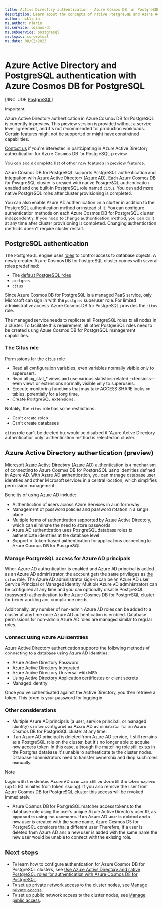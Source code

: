 ```yaml
---
title: Active Directory authentication - Azure Cosmos DB for PostgreSQL
description: Learn about the concepts of native PostgreSQL and Azure Active Directory authentication with Azure Cosmos DB for PostgreSQL
author: niklarin
ms.author: nlarin
ms.service: cosmos-db
ms.subservice: postgresql
ms.topic: conceptual
ms.date: 08/02/2023
---
```


# Azure Active Directory and PostgreSQL authentication with Azure Cosmos DB for PostgreSQL

[!INCLUDE [PostgreSQL](../includes/appliesto-postgresql.md)]

> [!IMPORTANT]
> Azure Active Directory authentication in Azure Cosmos DB for PostgreSQL is currently in preview.
> This preview version is provided without a service level agreement, and it's not recommended
> for production workloads. Certain features might not be supported or might have constrained 
> capabilities.
>
> [Contact us](mailto:askcosmosdb4postgres@microsoft.com) if you're interested in participating in Azure Active Directory authentication 
> for Azure Cosmos DB for PostgreSQL preview.
>
> You can see a complete list of other new features in [preview features](product-updates.md).

Azure Cosmos DB for PostgreSQL supports PostgreSQL authentication and integration with Azure Active Directory (Azure AD). Each Azure Cosmos DB for PostgreSQL cluster is created with native PostgreSQL authentication enabled and one built-in PostgreSQL role named `citus`. You can add more native PostgreSQL roles after cluster provisioning is completed.

You can also enable Azure AD authentication on a cluster in addition to the PostgreSQL authentication method or instead of it. You can configure authentication methods on each Azure Cosmos DB for PostgreSQL cluster independently. If you need to change authentication method, you can do it at any time after cluster provisioning is completed. Changing authentication methods doesn't require cluster restart.

## PostgreSQL authentication

The PostgreSQL engine uses
[roles](https://www.postgresql.org/docs/current/sql-createrole.html) to control
access to database objects. A newly created Azure Cosmos DB for PostgreSQL cluster
comes with several roles predefined:

* The [default PostgreSQL roles](https://www.postgresql.org/docs/current/default-roles.html)
* `postgres`
* `citus`

Since Azure Cosmos DB for PostgreSQL is a managed PaaS service, only Microsoft can sign in with the
`postgres` superuser role. For limited administrative access, Azure Cosmos DB for PostgreSQL
provides the `citus` role. 

The managed service needs to replicate all PostgreSQL roles to all nodes in a cluster. To facilitate this requirement, all other PostgreSQL roles need to be created using Azure Cosmos DB for PostgreSQL management capabilities.

### The Citus role

Permissions for the `citus` role:

* Read all configuration variables, even variables normally visible only to
  superusers.
* Read all pg\_stat\_\* views and use various statistics-related
  extensions--even views or extensions normally visible only to superusers.
* Execute monitoring functions that may take ACCESS SHARE locks on tables,
  potentially for a long time.
* [Create PostgreSQL extensions](reference-extensions.md).

Notably, the `citus` role has some restrictions:

* Can't create roles
* Can't create databases

`citus` role can't be deleted but would be disabled if 'Azure Active Directory authentication only' authentication method is selected on cluster.

## Azure Active Directory authentication (preview)

[Microsoft Azure Active Directory (Azure AD)](./../../active-directory/fundamentals/active-directory-whatis.md) authentication is a mechanism of connecting to Azure Cosmos DB  for PostgreSQL using identities defined in Azure AD. With Azure AD authentication, you can manage database user identities and other Microsoft services in a central location, which simplifies permission management.

Benefits of using Azure AD include:

- Authentication of users across Azure Services in a uniform way
- Management of password policies and password rotation in a single place
- Multiple forms of authentication supported by Azure Active Directory, which can eliminate the need to store passwords
- Azure AD authentication uses PostgreSQL database roles to authenticate identities at the database level
- Support of token-based authentication for applications connecting to Azure Cosmos DB for PostgreSQL

### Manage PostgreSQL access for Azure AD principals

When Azure AD authentication is enabled and Azure AD principal is added as an Azure AD administrator, the account gets the same privileges as [the `citus` role](#the-citus-role). The Azure AD administrator sign-in can be an Azure AD user, Service Principal or Managed Identity. Multiple Azure AD administrators can be configured at any time and you can optionally disable PostgreSQL (password) authentication to the Azure Cosmos DB for PostgreSQL cluster for better auditing and compliance needs.

Additionally, any number of non-admin Azure AD roles can be added to a cluster at any time once Azure AD authentication is enabled. Database permissions for non-admin Azure AD roles are managed similar to regular roles.

### Connect using Azure AD identities

Azure Active Directory authentication supports the following methods of connecting to a database using Azure AD identities:

- Azure Active Directory Password
- Azure Active Directory Integrated
- Azure Active Directory Universal with MFA
- Using Active Directory Application certificates or client secrets
- Managed Identity

Once you've authenticated against the Active Directory, you then retrieve a token. This token is your password for logging in.

### Other considerations

- Multiple Azure AD principals (a user, service principal, or managed identity) can be configured as Azure AD administrator for an Azure Cosmos DB for PostgreSQL cluster at any time.
-  If an Azure AD principal is deleted from Azure AD service, it still remains as a PostgreSQL role on the cluster, but it's no longer able to acquire new access token. In this case, although the matching role still exists in the Postgres database it's unable to authenticate to the cluster nodes. Database administrators need to transfer ownership and drop such roles manually.

> [!NOTE]  
> Login with the deleted Azure AD user can still be done till the token expires (up to 90 minutes from token issuing).  If you also remove the user from Azure Cosmos DB for PostgreSQL cluster this access will be revoked immediately.

- Azure Cosmos DB for PostgreSQL matches access tokens to the database role using the user’s unique Azure Active Directory user ID, as opposed to using the username. If an Azure AD user is deleted and a new user is created with the same name, Azure Cosmos DB for PostgreSQL considers that a different user. Therefore, if a user is deleted from Azure AD and a new user is added with the same name the new user would be unable to connect with the existing role.

## Next steps

- To learn how to configure authentication for Azure Cosmos DB for PostgreSQL clusters, see [Use Azure Active Directory and native PostgreSQL roles for authentication with Azure Cosmos DB for PostgreSQL](./how-to-configure-authentication.md).
- To set up private network access to the cluster nodes, see [Manage private access](./howto-private-access.md).
- To set up public network access to the cluster nodes, see [Manage public access](./howto-manage-firewall-using-portal.md). 
